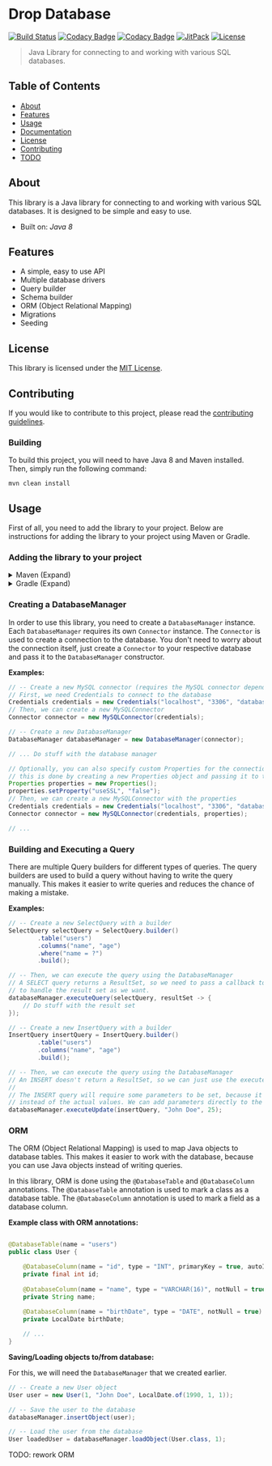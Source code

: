 # Drop Database

[![Build Status](https://travis-ci.org/d0by/drop-database.svg?branch=master)](https://travis-ci.org/d0by/drop-database)
[![Codacy Badge](https://api.codacy.com/project/badge/Grade/0b0b0b0b0b0b0b0b0b0b0b0b0b0b0b0b)](https://www.codacy.com/app/d0by/drop-database?utm_source=github.com&amp;utm_medium=referral&amp;utm_content=d0by/drop-database&amp;utm_campaign=Badge_Grade)
[![Codacy Badge](https://api.codacy.com/project/badge/Coverage/0b0b0b0b0b0b0b0b0b0b0b0b0b0b0b0b)](https://www.codacy.com/app/d0by/drop-database?utm_source=github.com&utm_medium=referral&utm_content=d0by/drop-database&utm_campaign=Badge_Coverage)
[![JitPack](https://jitpack.io/v/d0by/drop-database.svg)](https://jitpack.io/#d0by/drop-database)
[![License](https://img.shields.io/badge/license-MIT-blue.svg)](LICENSE)

> Java Library for connecting to and working with various SQL databases.

## Table of Contents

- [About](#about)
- [Features](#features)
- [Usage](#usage)
- [Documentation](#documentation)
- [License](#license)
- [Contributing](#contributing)
- [TODO](#todo)

## About

This library is a Java library for connecting to and working with various SQL databases. It is designed to be simple and easy to use.

- Built on: *Java 8*

## Features

- A simple, easy to use API
- Multiple database drivers
- Query builder
- Schema builder
- ORM (Object Relational Mapping)
- Migrations
- Seeding

## License

This library is licensed under the [MIT License](LICENSE).

## Contributing

If you would like to contribute to this project, please read the [contributing guidelines](CONTRIBUTING.md).

### Building

To build this project, you will need to have Java 8 and Maven installed. Then, simply run the following command:

```
mvn clean install
```

## Usage

First of all, you need to add the library to your project. Below are instructions for adding the library to your project using Maven or Gradle.

### Adding the library to your project

<details>
<summary>Maven (Expand)</summary>

To use this library in your project, add the following to your `pom.xml`:

> Replace `VERSION` with the latest version of the library.

```xml

<dependency>
    <groupId>com.github.d0by</groupId>
    <artifactId>drop-database</artifactId>
    <version>VERSION</version>
    <scope>compile</scope>
</dependency>
```
</details>

<details>
<summary>Gradle (Expand)</summary>

To use this library in your project, add the following to your `build.gradle`:

> Replace `VERSION` with the latest version of the library.

```groovy
repositories {
    mavenCentral()
    jitpack()
}

dependencies {
    // Core functionality of the library (required)
    compile 'com.github.d0by:drop-database:core:VERSION'
    
    // Connectors: (Used for creating connections to the database)
    // MySQL connector (optional)
    compile 'com.github.d0by:drop-database:mysql-connector:VERSION'
    // PostgreSQL connector (optional)
    compile 'com.github.d0by:drop-database:postgresql-connector:VERSION'
    // SQLite connector (optional)
    compile 'com.github.d0by:drop-database:sqlite-connector:VERSION'
    // MariaDB connector (optional)
    compile 'com.github.d0by:drop-database:mariadb-connector:VERSION'
}
```
</details>

### Creating a DatabaseManager

In order to use this library, you need to create a `DatabaseManager` instance. Each `DatabaseManager`
requires its own `Connector` instance. The `Connector` is used to create a connection to the database.
You don't need to worry about the connection itself, just create a `Connector` to your respective
database and pass it to the `DatabaseManager` constructor.

**Examples:**

```java
// -- Create a new MySQL connector (requires the MySQL connector dependency)
// First, we need Credentials to connect to the database
Credentials credentials = new Credentials("localhost", "3306", "database", "username", "password");
// Then, we can create a new MySQLConnector
Connector connector = new MySQLConnector(credentials);

// -- Create a new DatabaseManager
DatabaseManager databaseManager = new DatabaseManager(connector);

// ... Do stuff with the database manager
```

```java
// Optionally, you can also specify custom Properties for the connection,
// this is done by creating a new Properties object and passing it to the connector.
Properties properties = new Properties();
properties.setProperty("useSSL", "false");
// Then, we can create a new MySQLConnector with the properties
Credentials credentials = new Credentials("localhost", "3306", "database", "username", "password");
Connector connector = new MySQLConnector(credentials, properties);

// ...
```

### Building and Executing a Query

There are multiple Query builders for different types of queries. The query builders are used to build
a query without having to write the query manually. This makes it easier to write queries and reduces
the chance of making a mistake.

**Examples:**

```java
// -- Create a new SelectQuery with a builder
SelectQuery selectQuery = SelectQuery.builder()
        .table("users")
        .columns("name", "age")
        .where("name = ?")
        .build();

// -- Then, we can execute the query using the DatabaseManager
// A SELECT query returns a ResultSet, so we need to pass a callback to the executeQuery method
// to handle the result set as we want.
databaseManager.executeQuery(selectQuery, resultSet -> {
    // Do stuff with the result set
});
```

```java
// -- Create a new InsertQuery with a builder
InsertQuery insertQuery = InsertQuery.builder()
        .table("users")
        .columns("name", "age")
        .build();

// -- Then, we can execute the query using the DatabaseManager
// An INSERT doesn't return a ResultSet, so we can just use the executeUpdate method.
// 
// The INSERT query will require some parameters to be set, because it contains placeholders
// instead of the actual values. We can add parameters directly to the executeUpdate method.
databaseManager.executeUpdate(insertQuery, "John Doe", 25);
```

### ORM

The ORM (Object Relational Mapping) is used to map Java objects to database tables. This makes it
easier to work with the database, because you can use Java objects instead of writing queries.

In this library, ORM is done using the `@DatabaseTable` and `@DatabaseColumn` annotations. The
`@DatabaseTable` annotation is used to mark a class as a database table. The `@DatabaseColumn`
annotation is used to mark a field as a database column.

**Example class with ORM annotations:**

```java

@DatabaseTable(name = "users")
public class User {

    @DatabaseColumn(name = "id", type = "INT", primaryKey = true, autoIncrement = true, notNull = true, unique = true)
    private final int id;
    
    @DatabaseColumn(name = "name", type = "VARCHAR(16)", notNull = true, unique = true)
    private String name;
    
    @DatabaseColumn(name = "birthDate", type = "DATE", notNull = true)
    private LocalDate birthDate;

    // ...
}
```

**Saving/Loading objects to/from database:**

For this, we will need the `DatabaseManager` that we created earlier.

```java
// -- Create a new User object
User user = new User(1, "John Doe", LocalDate.of(1990, 1, 1));

// -- Save the user to the database
databaseManager.insertObject(user);

// -- Load the user from the database
User loadedUser = databaseManager.loadObject(User.class, 1);
```

TODO: rework ORM